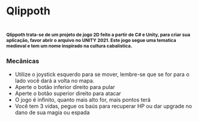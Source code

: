 <h1> Qlippoth <h1>
  
  
  <p style="font-size:12px">Qlippoth trata-se de um projeto de jogo 2D feito a partir de C# e Unity, para criar sua aplicação, favor abrir o arquivo no UNITY 2021.
  Este jogo segue uma tematica medieval e tem um nome inspirado na cultura cabalistica.</p>

  <h3>Mecânicas</h3>
  <ul>
    <li>Utilize o joystick esquerdo para se mover, lembre-se que se for para o lado você dará a volta no mapa.</li>
    <li>Aperte o botão inferior direito para pular</li>
    <li>Aperte o botão superior direito para atacar</li>
    <li>O jogo é infinito, quanto mais alto for, mais pontos terá</li>
    <li>Você tem 3 vidas, pegue os baús para recuperar HP ou dar upgrade no dano de sua magia ou espada</li>
  </ul>
